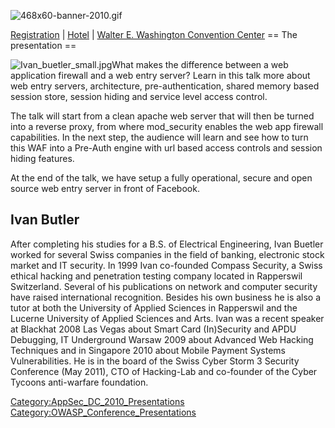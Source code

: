 ![468x60-banner-2010.gif](468x60-banner-2010.gif
"468x60-banner-2010.gif")

[Registration](https://guest.cvent.com/EVENTS/Register/IdentityConfirmation.aspx?e=d52c6f5f-d568-4e16-b8e0-b5e2bf87ab3a)
|
[Hotel](https://resweb.passkey.com/Resweb.do?mode=welcome_gi_new&groupID=2766908)
| [Walter E. Washington Convention
Center](http://www.dcconvention.com/)
\== The presentation ==

![Ivan_buetler_small.jpg](Ivan_buetler_small.jpg
"Ivan_buetler_small.jpg")What makes the difference between a web
application firewall and a web entry server? Learn in this talk more
about web entry servers, architecture, pre-authentication, shared memory
based session store, session hiding and service level access control.

The talk will start from a clean apache web server that will then be
turned into a reverse proxy, from where mod_security enables the web
app firewall capabilities. In the next step, the audience will learn and
see how to turn this WAF into a Pre-Auth engine with url based access
controls and session hiding features.

At the end of the talk, we have setup a fully operational, secure and
open source web entry server in front of Facebook.

## Ivan Butler

After completing his studies for a B.S. of Electrical Engineering, Ivan
Buetler worked for several Swiss companies in the field of banking,
electronic stock market and IT security. In 1999 Ivan co-founded Compass
Security, a Swiss ethical hacking and penetration testing company
located in Rapperswil Switzerland. Several of his publications on
network and computer security have raised international recognition.
Besides his own business he is also a tutor at both the University of
Applied Sciences in Rapperswil and the Lucerne University of Applied
Sciences and Arts. Ivan was a recent speaker at Blackhat 2008 Las Vegas
about Smart Card (In)Security and APDU Debugging, IT Underground Warsaw
2009 about Advanced Web Hacking Techniques and in Singapore 2010 about
Mobile Payment Systems Vulnerabilities. He is in the board of the Swiss
Cyber Storm 3 Security Conference (May 2011), CTO of Hacking-Lab and
co-founder of the Cyber Tycoons anti-warfare foundation.

[Category:AppSec_DC_2010_Presentations](Category:AppSec_DC_2010_Presentations "wikilink")
[Category:OWASP_Conference_Presentations](Category:OWASP_Conference_Presentations "wikilink")